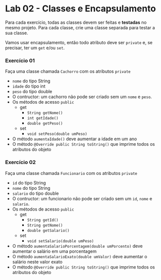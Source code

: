 # Lab 02 - Classes e Encapsulamento

Para cada exercício, todas as classes devem ser feitas e **testadas** no mesmo projeto. Para cada classe, crie uma classe separada para testar a sua classe.

Vamos usar encapsulamento, então todo atributo deve ser `private` e, se precisar, ter um `get` e/ou `set`.

### Exercício 01

Faça uma classe chamada `Cachorro` com os atributos `private`
* `nome` do tipo String
* `idade` do tipo int
* `peso` do tipo double
* O contructor: um cachorro não pode ser criado sem um `nome` e `peso`.
* Os métodos de acesso `public`
  * get
    * `String getNome()`
    * `int getIdade()`
    * `double getPeso()`
  * set
    * `void setPeso(double umPeso)`
* O método `aumentaIdade()` deve aumentar a idade em um ano
* O método `@Override public String toString()` que imprime todos os atributos do objeto


### Exercício 02

Faça uma classe chamada `Funcionario` com os atributos `private`
* `id` do tipo String
* `nome` do tipo String
* `salario` do tipo double
* O contructor: um funcionario não pode ser criado sem um `id`, `nome` e `salario`.
* Os métodos de acesso `public`
  * get
    * `String getId()`
    * `String getNome()`
    * `double getSalario()`
  * set
    * `void setSalario(double umPeso)`
* O método `aumentaSalarioPorcentagem(double umPorcento)` deve aumentar o salário em uma porcentagem
* O método `aumentaSalarioExato(double umValor)` deve aumentar o salário neste valor exato
* O método `@Override public String toString()` que imprime todos os atributos do objeto

